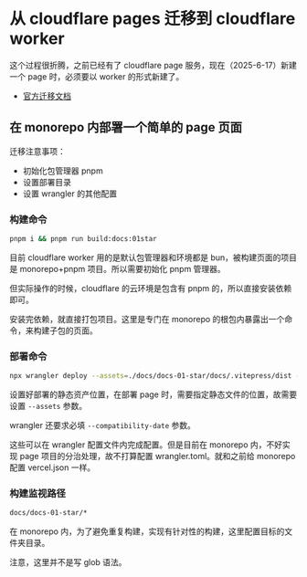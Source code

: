 # 从 cloudflare pages 迁移到 cloudflare worker

这个过程很折腾，之前已经有了 cloudflare page 服务，现在（2025-6-17）新建一个 page 时，必须要以 worker 的形式新建了。

- [官方迁移文档](https://developers.cloudflare.com/workers/static-assets/migration-guides/migrate-from-pages/)

## 在 monorepo 内部署一个简单的 page 页面

迁移注意事项：

- 初始化包管理器 pnpm
- 设置部署目录
- 设置 wrangler 的其他配置

### 构建命令

```bash
pnpm i && pnpm run build:docs:01star
```

目前 cloudflare worker 用的是默认包管理器和环境都是 bun，被构建页面的项目是 monorepo+pnpm 项目。所以需要初始化 pnpm 管理器。

但实际操作的时候，cloudflare 的云环境是包含有 pnpm 的，所以直接安装依赖即可。

安装完依赖，就直接打包项目。这里是专门在 monorepo 的根包内暴露出一个命令，来构建子包的页面。

### 部署命令

```bash
npx wrangler deploy --assets=./docs/docs-01-star/docs/.vitepress/dist --compatibility-date 2025-06-15
```

设置好部署的静态资产位置，在部署 page 时，需要指定静态文件的位置，故需要设置 `--assets` 参数。

wrangler 还要求必填 `--compatibility-date` 参数。

这些可以在 wrangler 配置文件内完成配置。但是目前在 monorepo 内，不好实现 page 项目的分治处理，故不打算配置
wrangler.toml。就和之前给 monorepo 配置 vercel.json 一样。

### 构建监视路径

```txt
docs/docs-01-star/*
```

在 monorepo 内，为了避免重复构建，实现有针对性的构建，这里配置目标的文件夹目录。

注意，这里并不是写 glob 语法。
